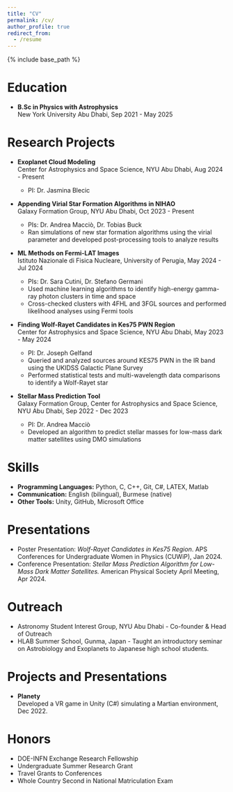 ```yaml
---
title: "CV"
permalink: /cv/
author_profile: true
redirect_from:
  - /resume
---
```


{% include base_path %}

Education
======
* **B.Sc in Physics with Astrophysics**  
  New York University Abu Dhabi, Sep 2021 - May 2025  
  
Research Projects
======
* **Exoplanet Cloud Modeling**  
  Center for Astrophysics and Space Science, NYU Abu Dhabi, Aug 2024 - Present  
  - PI: Dr. Jasmina Blecic  

* **Appending Virial Star Formation Algorithms in NIHAO**  
  Galaxy Formation Group, NYU Abu Dhabi, Oct 2023 - Present  
  - PIs: Dr. Andrea Macciò, Dr. Tobias Buck  
  - Ran simulations of new star formation algorithms using the virial parameter and developed post-processing tools to analyze results  

* **ML Methods on Fermi-LAT Images**  
  Istituto Nazionale di Fisica Nucleare, University of Perugia, May 2024 - Jul 2024  
  - PIs: Dr. Sara Cutini, Dr. Stefano Germani  
  - Used machine learning algorithms to identify high-energy gamma-ray photon clusters in time and space  
  - Cross-checked clusters with 4FHL and 3FGL sources and performed likelihood analyses using Fermi tools  

* **Finding Wolf-Rayet Candidates in Kes75 PWN Region**  
  Center for Astrophysics and Space Science, NYU Abu Dhabi, May 2023 - May 2024  
  - PI: Dr. Joseph Gelfand  
  - Queried and analyzed sources around KES75 PWN in the IR band using the UKIDSS Galactic Plane Survey  
  - Performed statistical tests and multi-wavelength data comparisons to identify a Wolf-Rayet star  

* **Stellar Mass Prediction Tool**  
  Galaxy Formation Group, Center for Astrophysics and Space Science, NYU Abu Dhabi, Sep 2022 - Dec 2023  
  - PI: Dr. Andrea Macciò  
  - Developed an algorithm to predict stellar masses for low-mass dark matter satellites using DMO simulations  

Skills
======
* **Programming Languages:** Python, C, C++, Git, C#, LATEX, Matlab  
* **Communication:** English (bilingual), Burmese (native)  
* **Other Tools:** Unity, GitHub, Microsoft Office  




Presentations
======
<ul>
  <li>Poster Presentation: <em>Wolf-Rayet Candidates in Kes75 Region</em>. APS Conferences for Undergraduate Women in Physics (CUWiP), Jan 2024.</li>
  <li>Conference Presentation: <em>Stellar Mass Prediction Algorithm for Low-Mass Dark Matter Satellites.</em> American Physical Society April Meeting, Apr 2024.</li>
</ul>

Outreach
======
<ul>
  <li>Astronomy Student Interest Group, NYU Abu Dhabi  
  - Co-founder & Head of Outreach</li>
  <li>HLAB Summer School, Gunma, Japan  
  - Taught an introductory seminar on Astrobiology and Exoplanets to Japanese high school students.</li>
</ul>

Projects and Presentations
======
* **Planety**  
  Developed a VR game in Unity (C#) simulating a Martian environment, Dec 2022.  


Honors
======
* DOE-INFN Exchange Research Fellowship  
* Undergraduate Summer Research Grant  
* Travel Grants to Conferences  
* Whole Country Second in National Matriculation Exam  
